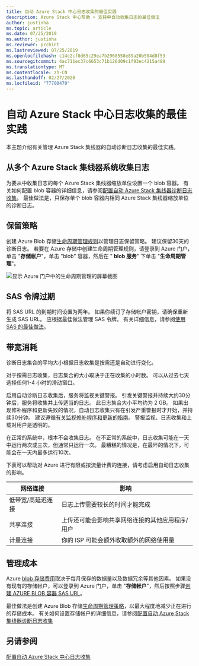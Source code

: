 ```yaml
---
title: 自动 Azure Stack 中心日志收集的最佳实践
description: Azure Stack 中心帮助 + 支持中自动收集日志的最佳做法
author: justinha
ms.topic: article
ms.date: 07/25/2019
ms.author: justinha
ms.reviewer: prchint
ms.lastreviewed: 07/25/2019
ms.openlocfilehash: c14c2cf0d65c29ea7b2968558e89a20b504d8f53
ms.sourcegitcommit: 4ac711ec37c6653c71b126d09c1f93ec4215a489
ms.translationtype: MT
ms.contentlocale: zh-CN
ms.lasthandoff: 02/27/2020
ms.locfileid: "77700470"
---
```

# <a name="best-practices-for-automatic-azure-stack-hub-log-collection"></a>自动 Azure Stack 中心日志收集的最佳实践 

本主题介绍有关管理 Azure Stack 集线器的自动诊断日志收集的最佳实践。 

## <a name="collecting-logs-from-multiple-azure-stack-hub-systems"></a>从多个 Azure Stack 集线器系统收集日志

为要从中收集日志的每个 Azure Stack 集线器缩放单位设置一个 blob 容器。 有关如何配置 blob 容器的详细信息，请参阅[配置自动 Azure Stack 集线器诊断日志收集](azure-stack-configure-automatic-diagnostic-log-collection.md)。 最佳做法是，只保存单个 blob 容器内相同 Azure Stack 集线器缩放单位的诊断日志。 

## <a name="retention-policy"></a>保留策略

创建 Azure Blob 存储[生命周期管理规则](https://docs.microsoft.com/azure/storage/blobs/storage-lifecycle-management-concepts)以管理日志保留策略。 建议保留30天的诊断日志。 若要在 Azure 存储中创建生命周期管理规则，请登录到 Azure 门户，单击 "**存储帐户**"，单击 "blob" 容器，然后在 " **blob 服务**" 下单击 "**生命周期管理**"。

![显示 Azure 门户中的生命周期管理的屏幕截图](media/azure-stack-automatic-log-collection/blob-storage-lifecycle-management.png)


## <a name="sas-token-expiration"></a>SAS 令牌过期

将 SAS URL 的到期时间设置为两年。 如果你续订了存储帐户密钥，请确保重新生成 SAS URL。 应根据最佳做法管理 SAS 令牌。 有关详细信息，请参阅[使用 SAS 的最佳做法](https://docs.microsoft.com/azure/storage/common/storage-dotnet-shared-access-signature-part-1#best-practices-when-using-sas)。


## <a name="bandwidth-consumption"></a>带宽消耗

诊断日志集合的平均大小根据日志收集是按需还是自动进行变化。 

对于按需日志收集，日志集合的大小取决于正在收集的小时数。 可以从过去七天选择任何1-4 小时的滑动窗口。 

启用自动诊断日志收集后，服务将监视关键警报。 引发关键警报并持续大约30分钟后，服务将收集并上传适当的日志。 此日志集合大小平均约为 2 GB。 如果出现修补程序和更新失败的情况，自动日志收集只有在引发严重警报时才开始，并持续30分钟。 建议遵循[有关监视修补程序和更新的指南](azure-stack-updates.md)。
警报监视、日志收集和上载对用户是透明的。 



在正常的系统中，根本不会收集日志。 在不正常的系统中，日志收集可能在一天中运行两次或三次，但通常只运行一次。 最糟糕的情况是，在最坏的情况下，可能会在一天内最多运行10次。  

下表可以帮助对 Azure 进行有限或按流量计费的连接，请考虑启用自动日志收集的影响。

| 网络连接 | 影响 |
|--------------------|--------|
| 低带宽/高延迟连接 | 日志上传需要较长的时间才能完成 | 
| 共享连接 | 上传还可能会影响共享网络连接的其他应用程序/用户 |
| 计量连接 | 你的 ISP 可能会额外收取额外的网络使用量 |


## <a name="managing-costs"></a>管理成本

Azure [blob 存储费用](https://azure.microsoft.com/pricing/details/storage/blobs/)取决于每月保存的数据量以及数据冗余等其他因素。 如果没有现有的存储帐户，可以登录到 Azure 门户，单击 "**存储帐户**"，然后按照步骤[创建 AZURE BLOB 容器 SAS URL](azure-stack-configure-automatic-diagnostic-log-collection.md)。

最佳做法是创建 Azure Blob 存储[生命周期管理策略](https://docs.microsoft.com/azure/storage/blobs/storage-lifecycle-management-concepts)，以最大程度地减少正在进行的存储成本。 有关如何设置存储帐户的详细信息，请参阅[配置自动 Azure Stack 集线器诊断日志收集](azure-stack-configure-automatic-diagnostic-log-collection.md)

## <a name="see-also"></a>另请参阅

[配置自动 Azure Stack 中心日志收集](azure-stack-best-practices-automatic-diagnostic-log-collection.md)

